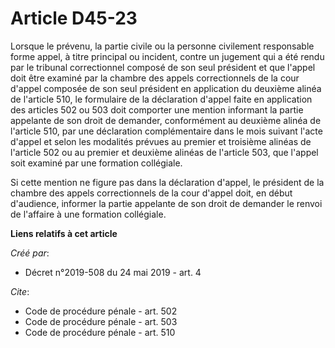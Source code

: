 # Article D45-23

Lorsque le prévenu, la partie civile ou la personne civilement responsable forme appel, à titre principal ou incident, contre
un jugement qui a été rendu par le tribunal correctionnel composé de son seul président et que l'appel doit être examiné par
la chambre des appels correctionnels de la cour d'appel composée de son seul président en application du deuxième alinéa de
l'article 510, le formulaire de la déclaration d'appel faite en application des articles 502 ou 503 doit comporter une
mention informant la partie appelante de son droit de demander, conformément au deuxième alinéa de l'article 510, par une
déclaration complémentaire dans le mois suivant l'acte d'appel et selon les modalités prévues au premier et troisième alinéas
de l'article 502 ou au premier et deuxième alinéas de l'article 503, que l'appel soit examiné par une formation collégiale. 

Si cette mention ne figure pas dans la déclaration d'appel, le président de la chambre des appels correctionnels de la cour
d'appel doit, en début d'audience, informer la partie appelante de son droit de demander le renvoi de l'affaire à une
formation collégiale.

**Liens relatifs à cet article**

_Créé par_:

  - Décret n°2019-508 du 24 mai 2019 - art. 4

_Cite_:

  - Code de procédure pénale - art. 502
  - Code de procédure pénale - art. 503
  - Code de procédure pénale - art. 510
